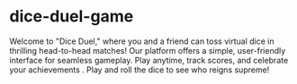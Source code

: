 # dice-duel-game
Welcome to "Dice Duel," where you and a friend can toss virtual dice in thrilling head-to-head matches! Our platform offers a simple, user-friendly interface for seamless gameplay. Play anytime, track scores, and celebrate your achievements .  Play and roll the dice to see who reigns supreme!
